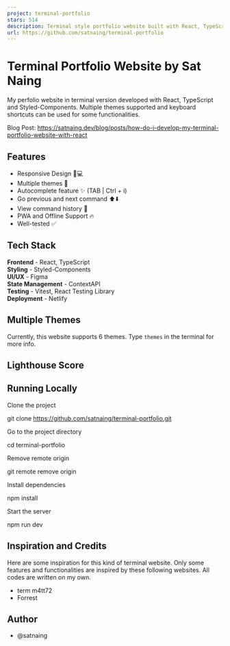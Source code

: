 ```yaml
---
project: terminal-portfolio
stars: 514
description: Terminal style portfolio website built with React, TypeScript and Styled-Components.
url: https://github.com/satnaing/terminal-portfolio
---
```


Terminal Portfolio Website by Sat Naing
=======================================

My perfolio website in terminal version developed with React, TypeScript and Styled-Components. Multiple themes supported and keyboard shortcuts can be used for some functionalities.

Blog Post: https://satnaing.dev/blog/posts/how-do-i-develop-my-terminal-portfolio-website-with-react

Features
--------

-   Responsive Design 📱💻
-   Multiple themes 🎨
-   Autocomplete feature ✨ (TAB | Ctrl + i)
-   Go previous and next command ⬆️⬇️
-   View command history 📖
-   PWA and Offline Support 🔥
-   Well-tested ✅

Tech Stack
----------

**Frontend** - React, TypeScript  
**Styling** - Styled-Components  
**UI/UX** - Figma  
**State Management** - ContextAPI  
**Testing** - Vitest, React Testing Library  
**Deployment** - Netlify

Multiple Themes
---------------

Currently, this website supports 6 themes. Type `themes` in the terminal for more info.

Lighthouse Score
----------------

Running Locally
---------------

Clone the project

git clone https://github.com/satnaing/terminal-portfolio.git

Go to the project directory

cd terminal-portfolio

Remove remote origin

git remote remove origin

Install dependencies

npm install

Start the server

npm run dev

Inspiration and Credits
-----------------------

Here are some inspiration for this kind of terminal website. Only some features and functionalities are inspired by these following websites. All codes are written on my own.

-   term m4tt72
-   Forrest

Author
------

-   @satnaing
